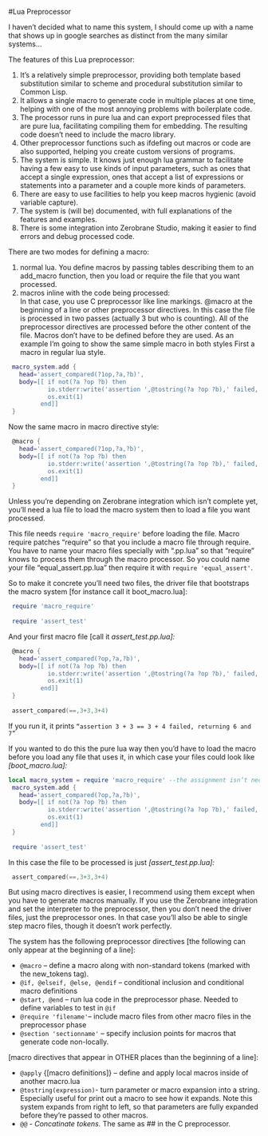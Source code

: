 #Lua Preprocessor

I haven’t decided what to name this system, I should come up with a name that shows up in google searches as distinct from the many similar systems…

The features of this Lua preprocessor:
1. It’s a relatively simple preprocessor, providing both template based substitution similar to scheme and procedural substitution similar to Common Lisp.  
2. It allows a single macro to generate code in multiple places at one time, helping with one of the most annoying problems with boilerplate code.   
3. The processor runs in pure lua and can export preprocessed files that are pure lua, facilitating compiling them for embedding.  The resulting code doesn’t need to include the macro library.  
4. Other preprocessor functions such as ifdefing out macros or code are also supported, helping you create custom versions of programs.  
5. The system is simple.  It knows just enough lua grammar to facilitate having a few easy to use kinds of input parameters, such as ones that accept a single expression, ones that accept a list of expressions or statements into a parameter and a couple more kinds of parameters.  
6. There are easy to use facilities to help you keep macros hygienic (avoid variable capture).  
7. The system is (will be) documented, with full explanations of the features and examples.  
8. There is some integration into Zerobrane Studio, making it easier to find errors and debug processed code.  

There are two modes for defining a macro:

1. normal lua.  You define macros by passing tables describing them to an add_macro function, then you load or require the file that you want processed.  
2. macros inline with the code being processed:  
   In that case, you use C preprocessor like line markings.  @macro at the beginning of a line or other preprocessor directives.
   In this case the file is processed in two passes (actually 3 but who is counting). All of the preprocessor directives are processed before the other content of the file.  Macros don’t have to be defined before they are used.
As an example I’m going to show the same simple macro in both styles
First a macro in regular lua style. 
```lua 
 macro_system.add {
   head='assert_compared(?1op,?a,?b)',
   body=[[ if not(?a ?op ?b) then 
           io.stderr:write('assertion ',@tostring(?a ?op ?b),' failed, returning ', tostring(?a), ' and ',tostring(?b),'\n')
           os.exit(1)
         end]]
 }
```
Now the same macro in macro directive style:
```lua
 @macro {
   head='assert_compared(?1op,?a,?b)',
   body=[[ if not(?a ?op ?b) then 
           io.stderr:write('assertion ',@tostring(?a ?op ?b),' failed, returning ', tostring(?a), ' and ',tostring(?b),'\n')
           os.exit(1)
         end]]
 }
```

Unless you’re depending on Zerobrane integration which isn’t complete yet, you’ll need a lua file to load the macro system then to load a file you want processed.

This file needs `require 'macro_require'` before loading the file.  Macro require patches “require” so that you include a macro file through require.  You have to name your macro files specially with “.pp.lua” so that “require” knows to process them through the macro processor.  So you could name your file “equal_assert.pp.lua” then require it with  `require 'equal_assert'`.

So to make it concrete you’ll need two files, the driver file that bootstraps the macro system [for instance call it boot_macro.lua]:
```lua
 require 'macro_require'
 
 require 'assert_test'
```
And your first macro file [call it *assert_test.pp.lua]:*
```lua
 @macro {
   head='assert_compared(?op,?a,?b)',
   body=[[ if not(?a ?op ?b) then 
           io.stderr:write('assertion ',@tostring(?a ?op ?b),' failed, returning ', tostring(?a), ' and ',tostring(?b),'\n')
           os.exit(1)
         end]]
 }
 
 assert_compared(==,3+3,3+4)
```
If you run it, it prints `“assertion 3 + 3 == 3 + 4 failed, returning 6 and 7”`

If you wanted to do this the pure lua way then you’d have to load the macro before you load any file that uses it, in which case your files could look like *[boot_macro.lua]:*
```lua
local macro_system = require 'macro_require' --the assignment isn’t necessary, since macro_require exports it as a global
 macro_system.add {
   head='assert_compared(?op,?a,?b)',
   body=[[ if not(?a ?op ?b) then 
           io.stderr:write('assertion ',@tostring(?a ?op ?b),' failed, returning ', tostring(?a), ' and ',tostring(?b),'\n')
           os.exit(1)
         end]]
 }
 
 require 'assert_test'
```

In this case the file to be processed is just *[assert_test.pp.lua]:*

```lua
 assert_compared(==,3+3,3+4)
```

But using macro directives is easier, I recommend using them except when you have to generate macros manually.  If you use the Zerobrane integration and set the interpreter to the preprocessor, then you don’t need the driver files, just the preprocessor ones. In that case you’ll also be able to single step macro files, though it doesn’t work perfectly.

The system has the following preprocessor directives
[the following can only appear at the beginning of a line]:
* `@macro` – define a macro along with non-standard tokens (marked with the new_tokens tag).  
* `@if, @elseif, @else, @endif` – conditional inclusion and conditional macro definitions  
* `@start, @end` – run lua code in the preprocessor phase.  Needed to define variables to test in `@if`  
* `@require 'filename'`– include macro files from other macro files in the preprocessor phase  
* `@section 'sectionname'` – specify inclusion points for macros that generate code non-locally.  

[macro directives that appear in OTHER places than the beginning of a line]:
* `@apply` {[macro definitions]} – define and apply local macros inside of another macro.lua  
* `@tostring(expression)`- turn parameter or macro expansion into a string. Especially useful for print out a macro to see how it expands.  Note this system expands from right to left, so that parameters are fully expanded before they’re passed to other macros.  
* `@@` - *Concatinate tokens.*  The same as ## in the C preprocessor.
